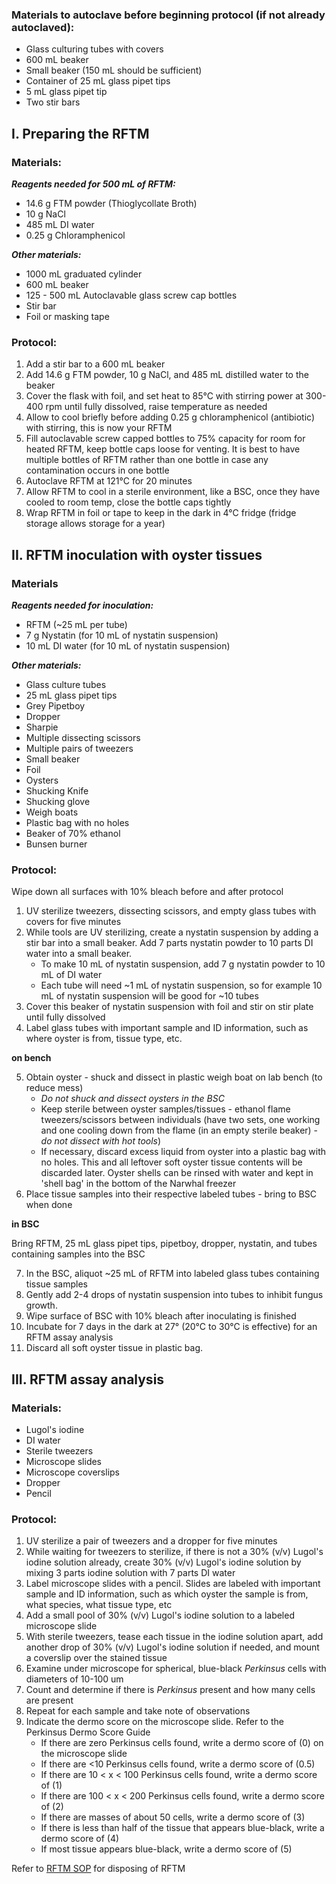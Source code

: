 ### **Materials to autoclave before beginning protocol** (if not already autoclaved):
- Glass culturing tubes with covers 
- 600 mL beaker
- Small beaker (150 mL should be sufficient)
- Container of 25 mL glass pipet tips 
- 5 mL glass pipet tip
- Two stir bars

## I. Preparing the RFTM
### **Materials:**
***Reagents needed for 500 mL of RFTM:***
- 14.6 g FTM powder (Thioglycollate Broth)
- 10 g NaCl
- 485 mL DI water
- 0.25 g Chloramphenicol

***Other materials:***
- 1000 mL graduated cylinder
- 600 mL beaker 
- 125 - 500 mL Autoclavable glass screw cap bottles
- Stir bar 
- Foil or masking tape

### **Protocol:**
1. Add a stir bar to a 600 mL beaker
2. Add 14.6 g FTM powder, 10 g NaCl, and 485 mL distilled water to the beaker
3. Cover the flask with foil, and set heat to 85°C with stirring power at 300-400 rpm until fully dissolved, raise temperature as needed
4. Allow to cool briefly before adding 0.25 g chloramphenicol (antibiotic) with stirring, this is now your RFTM
5. Fill autoclavable screw capped bottles to 75% capacity for room for heated RFTM, keep bottle caps loose for venting. It is best to have multiple bottles of RFTM rather than one bottle in case any contamination occurs in one bottle
6. Autoclave RFTM at 121°C for 20 minutes
7. Allow RFTM to cool in a sterile environment, like a BSC, once they have cooled to room temp, close the bottle caps tightly
8. Wrap RFTM in foil or tape to keep in the dark in 4°C fridge (fridge storage allows storage for a year)

## II. RFTM inoculation with oyster tissues
### **Materials**
***Reagents needed for inoculation:*** 
-  RFTM (~25 mL per tube)
- 7 g Nystatin (for 10 mL of nystatin suspension)
- 10 mL DI water (for 10 mL of nystatin suspension)

***Other materials:***
- Glass culture tubes
- 25 mL glass pipet tips
- Grey Pipetboy
- Dropper
- Sharpie
- Multiple dissecting scissors
- Multiple pairs of tweezers 
- Small beaker
- Foil
- Oysters 
- Shucking Knife
- Shucking glove
- Weigh boats
- Plastic bag with no holes
- Beaker of 70% ethanol 
- Bunsen burner

### **Protocol:**

Wipe down all surfaces with 10% bleach before and after protocol

1. UV sterilize tweezers, dissecting scissors, and empty glass tubes with covers for five minutes
2. While tools are UV sterilizing, create a nystatin suspension by adding a stir bar into a small beaker. Add 7 parts nystatin powder to 10 parts DI water into a small beaker. 
	- To make 10 mL of nystatin suspension, add 7 g nystatin powder to 10 mL of DI water
	- Each tube will need ~1 mL of nystatin suspension, so for example 10 mL of nystatin suspension will be good for ~10 tubes 
3. Cover this beaker of nystatin suspension with foil and stir on stir plate until fully dissolved
4. Label glass tubes with important sample and ID information, such as where oyster is from, tissue type, etc.
    
**on bench**

5. Obtain oyster - shuck and dissect in plastic weigh boat on lab bench (to reduce mess)
	- *Do not shuck and dissect oysters in the BSC*
	- Keep sterile between oyster samples/tissues - ethanol flame tweezers/scissors between individuals (have two sets, one working and one cooling down from the flame (in an empty sterile beaker) - *do not dissect with hot tools*)
   	- If necessary, discard excess liquid from oyster into a plastic bag with no holes. This and all leftover soft oyster tissue contents will be discarded later. Oyster shells can be rinsed with water and kept in 'shell bag' in the bottom of the Narwhal freezer
6. Place tissue samples into their respective labeled tubes - bring to BSC when done

**in BSC**

Bring RFTM, 25 mL glass pipet tips, pipetboy, dropper, nystatin, and tubes containing samples into the BSC 

7. In the BSC, aliquot ~25 mL of RFTM into labeled glass tubes containing tissue samples
8. Gently add 2-4 drops of nystatin suspension into tubes to inhibit fungus growth.
9. Wipe surface of BSC with 10% bleach after inoculating is finished
10. Incubate for 7 days in the dark at 27° (20°C to 30°C is effective) for an RFTM assay analysis
11. Discard all soft oyster tissue in plastic bag. 

## III. RFTM assay analysis
### **Materials:**
- Lugol's iodine
- DI water
- Sterile tweezers
- Microscope slides
- Microscope coverslips
- Dropper
- Pencil

### **Protocol:**

1. UV sterilize a pair of tweezers and a dropper for five minutes
2. While waiting for tweezers to sterilize, if there is not a 30% (v/v) Lugol's iodine solution already, create 30% (v/v) Lugol's iodine solution by mixing 3 parts iodine solution with 7 parts DI water
3. Label microscope slides with a pencil. Slides are labeled with important sample and ID information, such as which oyster the sample is from, what species, what tissue type, etc
4. Add a small pool of 30% (v/v) Lugol's iodine solution to a labeled microscope slide
5. With sterile tweezers, tease each tissue in the iodine solution apart, add another drop of 30% (v/v) Lugol's iodine solution if needed, and mount a coverslip over the stained tissue
6. Examine under microscope for spherical, blue-black *Perkinsus* cells with diameters of 10-100 um
7. Count and determine if there is *Perkinsus* present and how many cells are present
8. Repeat for each sample and take note of observations
9. Indicate the dermo score on the microscope slide. Refer to the Perkinsus Dermo Score Guide
	- If there are zero Perkinsus cells found, write a dermo score of (0) on the microscope slide
	- If there are <10 Perkinsus cells found, write a dermo score of (0.5)
	- If there are 10 < x < 100 Perkinsus cells found, write a dermo score of (1)
	- If there are 100 < x < 200 Perkinsus cells found, write a dermo score of (2)
	- If there are masses of about 50 cells, write a dermo score of (3)
	- If there is less than half of the tissue that appears blue-black, write a dermo score of (4)
	- If most tissue appears blue-black, write a dermo score of (5)

Refer to [RFTM SOP](https://github.com/GWLab-UML/Protocols/blob/main/Oyster_maintenance/SOP%20for%20Disposal%20of%20RFTM.md) for disposing of RFTM
